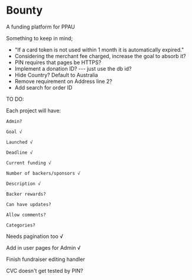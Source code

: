 ﻿Bounty
================================

A funding platform for PPAU

Something to keep in mind;
- "If a card token is not used within 1 month it is automatically expired."
- Considering the merchant fee charged, increase the goal to absorb it?
- PIN requires that pages be HTTPS?
- Implement a donation ID? --- just use the db id?
- Hide Country? Default to Australia
- Remove requirement on Address line 2?
- Add search for order ID

TO DO:

Each project will have:

    Admin?

    Goal √

    Launched √

    Deadline √

    Current funding √

    Number of backers/sponsors √

    Description √

    Backer rewards?

    Can have updates?

    Allow comments?

    Categories?

Needs pagination too √

Add in user pages for Admin √

Finish fundraiser editing handler

CVC doesn't get tested by PIN?
